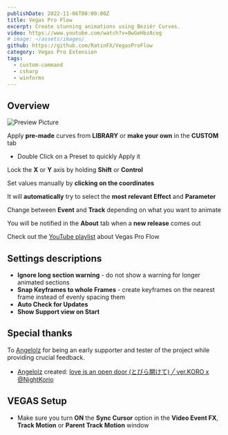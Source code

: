 ```yaml
---
publishDate: 2022-11-06T00:00:00Z
title: Vegas Pro Flow
excerpt: Create stunning animations using Beziér Curves.
video: https://www.youtube.com/watch?v=0wGeHbzAcog
# image: ~/assets/images/
github: https://github.com/RatinFX/VegasProFlow
category: Vegas Pro Extension
tags:
  - custom-command
  - csharp
  - winforms
---
```


## Overview

![Preview Picture](/preview/vegas-pro-flow.png)

Apply **pre-made** curves from **LIBRARY** or **make your own** in the **CUSTOM** tab

- Double Click on a Preset to quickly Apply it

Lock the **X** or **Y** axis by holding **Shift** or **Control**

Set values manually by **clicking on the coordinates**

It will **automatically** try to select the **most relevant Effect** and **Parameter**

Change between **Event** and **Track** depending on what you want to animate

You will be notified in the **About** tab when a **new release** comes out

Check out the [YouTube playlist](https://www.youtube.com/playlist?list=PL9FpRwzrQ-HQ-SYhEQlY1euIJl_zx7ZVl) about Vegas Pro Flow

## Settings descriptions

- **Ignore long section warning** - do not show a warning for longer animated sections
- **Snap Keyframes to whole Frames** - create keyframes on the nearest frame instead of evenly spacing them
- **Auto Check for Updates**
- **Show Support view on Start**

## Special thanks

To [Angelolz](https://www.youtube.com/@angelolz1) for being an early supporter and tester of the project while providing crucial feedback.

- [Angelolz](https://www.youtube.com/@angelolz1) created: [love is an open door (とびら開けて) ╱ ver.KORO x @NightKorio](https://www.youtube.com/watch?v=Ro-KaV3iCs0)

## VEGAS Setup

- Make sure you turn **ON** the **Sync Cursor** option in the **Video Event FX**, **Track Motion** or **Parent Track Motion** window
